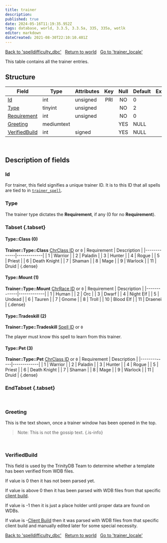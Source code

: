 ```yaml
---
title: trainer
description: 
published: true
date: 2024-05-16T11:19:35.952Z
tags: database, world, 3.3.5, 3.3.5a, 335, 335a, wotlk
editor: markdown
dateCreated: 2021-08-30T22:10:10.401Z
---
```


<a href="https://trinitycore.info/en/database/335/world/spelldifficulty_dbc" class="mt-5 v-btn v-btn--depressed v-btn--flat v-btn--outlined theme--light v-size--default darkblue--text text--lighten-3"><span class="v-btn__content"><i aria-hidden="true" class="v-icon notranslate v-icon--left mdi mdi-arrow-left theme--light"></i><span>Back to 'spelldifficulty_dbc'</span></span></a>&nbsp;&nbsp;&nbsp;<a href="https://trinitycore.info/en/database/335/world/home" class="mt-5 v-btn v-btn--depressed v-btn--flat v-btn--outlined theme--light v-size--default darkblue--text text--lighten-3"><span class="v-btn__content"><i aria-hidden="true" class="v-icon notranslate v-icon--left mdi mdi-home-outline theme--light"></i><span>Return to world</span></span></a>&nbsp;&nbsp;&nbsp;<a href="https://trinitycore.info/en/database/335/world/trainer_locale" class="mt-5 v-btn v-btn--depressed v-btn--flat v-btn--outlined theme--light v-size--default darkblue--text text--lighten-3"><span class="v-btn__content"><span>Go to 'trainer_locale'</span><i aria-hidden="true" class="v-icon notranslate v-icon--right mdi mdi-arrow-right theme--light"></i></span></a>

This table contains all the trainer entries.

## Structure

| Field | Type | Attributes | Key | Null | Default | Extra | Comment |
| --- | --- | --- | :---: | :---: | --- | --- | --- |
| [Id](#id-alt) | int | unsigned | PRI | NO | 0 |  |  |
| [Type](#type) | tinyint | unsigned |  | NO | 2 |  |  |
| [Requirement](#type) | int | unsigned |  | NO | 0 |  |  |
| [Greeting](#greeting) | mediumtext |  |  | YES | NULL |  |  |
| [VerifiedBuild](#verifiedbuild) | int | signed |  | YES | NULL |  |  |
&nbsp;
## Description of fields

### Id <!-- {#id-alt} -->
For trainer, this field signifies a unique trainer ID. It is to this ID that all spells are tied to in [`trainer_spell`](../world/trainer_spell).
&nbsp;

### Type
The trainer type dictates the **Requirement**, if any (0 for no **Requirement**).
### Tabset {.tabset}

#### Type::Class (0)
**Trainer::Type::Class**
[ChrClass ID](/files/DBC/335/chrclasses#id) or `0`
| Requirement | Description |
|-------------|-------------|
| 1 | Warrior |
| 2 | Paladin |
| 3 | Hunter |
| 4 | Rogue |
| 5 | Priest |
| 6 | Death Knight |
| 7 | Shaman |
| 8 | Mage |
| 9 | Warlock |
| 11 | Druid |
{.dense}

#### Type::Mount (1)
**Trainer::Type::Mount**
[ChrRace ID](/files/DBC/335/chrraces#id) or `0`
| Requirement | Description |
|-------------|-------------|
| 1 | Human |
| 2 | Orc |
| 3 | Dwarf |
| 4 | Night Elf |
| 5 | Undead |
| 6 | Tauren |
| 7 | Gnome |
| 8 | Troll |
| 10 | Blood Elf |
| 11 | Draenei |
{.dense}

#### Type::Tradeskill (2)
**Trainer::Type::Tradeskill**
[Spell ID](/files/DBC/335/spell#id) or `0`

The player must know this spell to learn from this trainer.

#### Type::Pet (3)
**Trainer::Type::Pet**
[ChrClass ID](/files/DBC/335/chrclasses#id) or `0`
| Requirement | Description |
|-------------|-------------|
| 1 | Warrior |
| 2 | Paladin |
| 3 | Hunter |
| 4 | Rogue |
| 5 | Priest |
| 6 | Death Knight |
| 7 | Shaman |
| 8 | Mage |
| 9 | Warlock |
| 11 | Druid |
{.dense}

### EndTabset {.tabset}
&nbsp;

### Greeting
This is the text shown, once a trainer window has been opened in the top.

> Note: This is not the gossip text.
{.is-info}

&nbsp;

### VerifiedBuild
This field is used by the TrinityDB Team to determine whether a template has been verified from WDB files.

If value is 0 then it has not been parsed yet.

If value is above 0 then it has been parsed with WDB files from that specific [client build](/en/database/335/auth/realmlist#gamebuild).

If value is -1 then it is just a place holder until proper data are found on WDBs.

If value is -[Client Build](/en/database/335/auth/realmlist#gamebuild) then it was parsed with WDB files from that specific client build and manually edited later for some special necessity.
&nbsp;
&nbsp;

<a href="https://trinitycore.info/en/database/335/world/spelldifficulty_dbc" class="mt-5 v-btn v-btn--depressed v-btn--flat v-btn--outlined theme--light v-size--default darkblue--text text--lighten-3"><span class="v-btn__content"><i aria-hidden="true" class="v-icon notranslate v-icon--left mdi mdi-arrow-left theme--light"></i><span>Back to 'spelldifficulty_dbc'</span></span></a>&nbsp;&nbsp;&nbsp;<a href="https://trinitycore.info/en/database/335/world/home" class="mt-5 v-btn v-btn--depressed v-btn--flat v-btn--outlined theme--light v-size--default darkblue--text text--lighten-3"><span class="v-btn__content"><i aria-hidden="true" class="v-icon notranslate v-icon--left mdi mdi-home-outline theme--light"></i><span>Return to world</span></span></a>&nbsp;&nbsp;&nbsp;<a href="https://trinitycore.info/en/database/335/world/trainer_locale" class="mt-5 v-btn v-btn--depressed v-btn--flat v-btn--outlined theme--light v-size--default darkblue--text text--lighten-3"><span class="v-btn__content"><span>Go to 'trainer_locale'</span><i aria-hidden="true" class="v-icon notranslate v-icon--right mdi mdi-arrow-right theme--light"></i></span></a>
